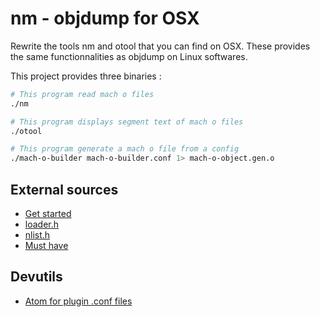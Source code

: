 # nm - objdump for OSX

Rewrite the tools nm and otool that you can find on OSX.
These provides the same functionnalities as objdump on Linux softwares.

This project provides three binaries :
```bash
# This program read mach o files
./nm
```
```bash
# This program displays segment text of mach o files
./otool
```
```bash
# This program generate a mach o file from a config
./mach-o-builder mach-o-builder.conf 1> mach-o-object.gen.o
```

## External sources
- [Get started](https://lowlevelbits.org/parsing-mach-o-files/)
- [loader.h](https://opensource.apple.com/source/cctools/cctools-795/include/mach-o/loader.h)
- [nlist.h](https://opensource.apple.com/source/xnu/xnu-201/EXTERNAL_HEADERS/mach-o/nlist.h)
- [Must have](https://sourceforge.net/projects/machoview/)

## Devutils
- [Atom for plugin .conf files](https://atom.io/packages/language-generic-config)
